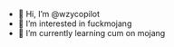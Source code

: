 - 👋 Hi, I’m @wzycopilot
- 👀 I’m interested in fuckmojang
- 🌱 I’m currently learning cum on mojang

<!---
wzycopilot/wzycopilot is a ✨ special ✨ repository because its `README.md` (this file) appears on your GitHub profile.
You can click the Preview link to take a look at your changes.
--->
